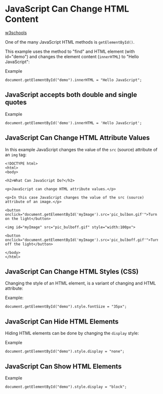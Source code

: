 # JavaScript Can Change HTML Content

[w3schools](https://www.w3schools.com/js/js_intro.asp)

One of the many JavaScript HTML methods is ```getElementById()```.

This example uses the method to "find" and HTML element (with id="demo") and changes the element content (```innerHTML```) to "Hello JavaScript":

Example

```
document.getElementById("demo").innerHTML = "Hello JavaScript";
```

## JavaScript accepts both double and single quotes

Example
```
document.getElementById('demo').innerHTML = 'Hello JavaScript';
```

## JavaScript Can Change HTML Attribute Values

In this example JavaScript changes the value of the ```src``` (source) attribute of an ```img``` tag:

```
<!DOCTYPE html>
<html>
<body>

<h2>What Can JavaScript Do?</h2>

<p>JavaScript can change HTML attribute values.</p>

<p>In this case JavaScript changes the value of the src (source) attribute of an image.</p>

<button onclick="document.getElementById('myImage').src='pic_bulbon.gif'">Turn on the light</button>

<img id="myImage" src="pic_bulboff.gif" style="width:100px">

<button onclick="document.getElementById('myImage').src='pic_bulboff.gif'">Turn off the light</button>

</body>
</html>
```

## JavaScript Can Change HTML Styles (CSS)

Changing the style of an HTML element, is a variant of changing and HTML attribute:

Example:

```
document.getElementById("demo").style.fontSize = "35px";
```

## JavaScript Can Hide HTML Elements

Hiding HTML elements can be done by changing the ```display``` style:

Example
```
document.getElementById("demo").style.display = "none";
```

## JavaScript Can Show HTML Elements

Example
```
document.getElementById("demo").style.display = "block";
```

